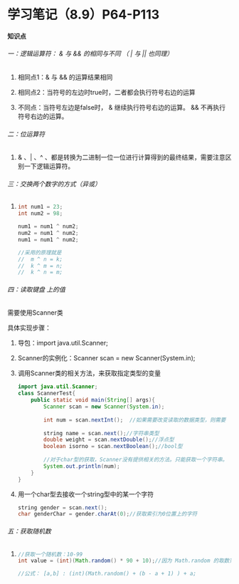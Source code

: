 # 学习笔记（8.9）P64-P113

#### 知识点

###### 一：逻辑运算符： & 与 && 的相同与不同    （ | 与 || 也同理）

1. 相同点1：& 与 && 的运算结果相同

2. 相同点2：当符号的左边时true时，二者都会执行符号右边的运算

3. 不同点：当符号左边是false时， & 继续执行符号右边的运算。 && 不再执行符号右边的运算。

   

###### 二：位运算符

1. & 、| 、^ 、都是转换为二进制一位一位进行计算得到的最终结果，需要注意区别一下逻辑运算符。

   

###### 三：交换两个数字的方式（异或）

1. ```java
   int num1 = 23;
   int num2 = 98;
   
   num1 = num1 ^ num2;
   num2 = num1 ^ num2;
   num1 = num1 ^ num2;
   
   //采用的原理就是
   //  m ^ n = k;
   //  k ^ m = n;
   //  k ^ n = m;
   ```

   

   

###### 四：读取键盘 上的值

需要使用Scanner类

具体实现步骤：

1. 导包：import java.util.Scanner;

2. Scanner的实例化：Scanner scan = new Scanner(System.in);

3. 调用Scanner类的相关方法，来获取指定类型的变量

   ```java
   import java.util.Scanner;
   class ScannerTest{
       public static void main(String[] args){
           Scanner scan = new Scanner(System.in);
           
           int num = scan.nextInt();  //如果需要改变读取的数据类型，则需要
           
           string name = scan.next();//字符串类型
           double weight = scan.nextDouble();//浮点型
           boolean isorno = scan.nextBoolean();//bool型
           
           //对于char型的获取，Scanner没有提供相关的方法。只能获取一个字符串。
           System.out.println(num);
       }
   }
   ```

   

4. 用一个char型去接收一个string型中的某一个字符

   ```java
   string gender = scan.next();
   char genderChar = gender.charAt(0);//获取索引为0位置上的字符
   ```

   

###### 五：获取随机数

1. ```java
   //获取一个随机数：10-99
   int value = (int)(Math.random() * 90 + 10);//因为 Math.random 的取数范围为[0.0,1.0)  当进行运算后就可以得到区间啊10-99
   
   //公式： [a,b] : (int)(Math.random() + (b - a + 1) ) + a;
   ```

   

